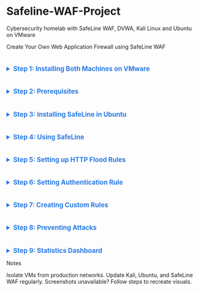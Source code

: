 # Safeline-WAF-Project
Cybersecurity homelab with SafeLine WAF, DVWA, Kali Linux and Ubuntu on VMware

Create Your Own Web Application Firewall using SafeLine WAF
# ########################################################################
<details>
  
<summary style="font-weight: bold; color: #2a7ae2; font-size: 1.2em;">Step 1: Installing Both Machines on VMware</summary>

- **Kali Linux (IP: 10.0.0.41)**:
  - Download from [kali.org](https://www.kali.org/get-kali).
  - Install in VMware with 2 GB RAM, 20 GB disk, and bridged networking.
- **Ubuntu Server (IP: 10.0.0.147)**:
  - Download from [ubuntu.com](https://ubuntu.com/download/server).
  - Install with 2 GB RAM, 20 GB disk, and bridged networking.
- **Check IPs and Connectivity**:
  ```bash
  ping 10.0.0.147  # From Kali
  ping 10.0.0.41   # From Ubuntu

<br><br>
<img src="SS/ping from Kali.png">  <br><br><br>
<img src="SS/ping from ubuntu.png">  <br><br><br>
--------------------- Add image ------------------------------
</details>

# ########################################################################

<details>

<summary style="font-weight: bold; color: #2a7ae2; font-size: 1.2em;">Step 2: Prerequisites</summary>

<h2>2.1 Clone DVWA from git:</h2>

- Clone DVWA (or download):
  ```bash
  cd /var/www/html
  sudo git clone https://github.com/digininja/DVWA.git

- If git is not installed, install it first:
  ```bash
  sudo apt-get install -y git
<br>
<br>
<h2>2.2.Set File Permissions:</h2>

- 
  ```bash
  sudo chown -R www-data:www-data DVWA
  sudo chmod -R 755 DVWA
Configure DVWA Database:


<br>
<br>

<h2>2.3 DNS Resolution Setup</h2>


- Edit /etc/hosts on both Kali and Ubuntu:
    ```bash
  sudo nano /etc/hosts

Add:  &ensp;  10.0.0.147 dvwa.local

<br><br>
<img src="SS/dns res ubuntu.png">  <br><br><br>
<img src="SS/dsn res kali.png">  <br><br><br>


--------------------Add image dns------------------------
This will allow to access DVWA at http://dvwa.local:8080/DVWA/ from Kali.

<br>
<br>

<h2>2.4 Ubuntu Configurations</h2>

- Installing OpenSSL
  ```bash
  sudo apt-get install -y openssl

<br><br>
<img src="SS/installing openssl.png">  <br><br><br>
----------------------------add image install openssl---------------------------

<br>
<br>

- Installing and Configuring LAMP Stack : this install Apache2, PHP and MySQL:
  ```bash
  sudo apt-get install -y apache2 php php-mysql mysql-server
  sudo mysql_secure_installation
Set MySQL root password: ubuntu(for testing purpose).

<br>
<br>

- DVWA has a config file at DVWA/config/config.inc.php. Update it if necessary:
  ```bash
  $DBMS = 'MySQL';
  $db = 'dvwa';
  $user = 'dvwa_user';
  $pass = 'p@ssw0rd';
  $host = 'localhost';

Note: This is what the config.php file could be shwoing as DVWA/config/config.inc.php.dist
Rename to DVWA/config/config.inc.php.

<br><br>
<img src="SS/config.php.png">  <br><br><br>
----------------------add image config.php-------------------------------------

- Create DVWA database:
  ```bash
  sudo mysql -u root -p
  CREATE DATABASE dvwa;
  CREATE USER 'dvwa_user'@'localhost' IDENTIFIED BY 'p@ssw0rd';
  GRANT ALL ON dvwa.* TO 'dvwa_user'@'localhost';
  FLUSH PRIVILEGES;
  exit;

- Create a new database and user in MySQL:
  ```bash
  sudo mysql -u root -p
  CREATE DATABASE dvwa;
  CREATE USER 'dvwa_user'@'localhost' IDENTIFIED BY 'p@ssw0rd';
  GRANT ALL ON dvwa.* TO 'dvwa_user'@'localhost';
  FLUSH PRIVILEGES;
  exit;
<br>

To Initialize DVWA:
Navigate to http://dvwa.local/setup.php in your browser. <br>
Click **`[Create/ResetDatabase]`**.

<br>
<br>

<h2>2.5. Changing the DVWA Listening Port to 8080</h2>

- Edit Apache configuration:
  ```bash
  sudo nano /etc/apache2/ports.conf

Change:
Listen 80

to:
Listen 8080

<br>

<h2>2.6 Changing the Virtual host to Port</h2>

- Edit the apache Virtual host:
  ```bash
   sudo nano /etc/apache2/sites-available/000-default.conf

Change:
<VirtualHost *:80>

to:
<VirtualHost *:8080>

<br><br>
<img src="SS/default.conf.png">  <br><br><br>
--------------------------add image default--------------------------

<br>
<br>

- Restart Apache:
  ```bash
  sudo systemctl restart apache2


</details>

# ########################################################################

<details>

<summary style="font-weight: bold; color: #2a7ae2; font-size: 1.2em;">Step 3: Installing SafeLine in Ubuntu</summary>

- Install SafeLine WAF:
  ```bash
  bash -c "$(curl -fsSLk https://waf.chaitin.com/release/latest/manager.sh)" -- --en
<br><br>
<img src="SS/install safeline.png">  <br><br><br>

Access the dashboard at https://10.0.0.147:9443 with provided credentials.Reference: safepoint.cloud  

<br><br>
<img src="SS/install cred.png">  <br><br><br>

-----------------------------Screenshot: SafeLine WAF installation complete.   install safeline     install cred------------------------

</details>

# ########################################################################

<details>
<summary style="font-weight: bold; color: #2a7ae2; font-size: 1.2em;">Step 4: Using SafeLine</summary>


4.1 SafeLine WAF Dashboard

Application Tab: Add DVWA (www.dvwa.local, port 443, reverse proxy to http://10.0.0.147:8080).
HTTP Flood: Protects against DoS with rate limiting.
Auth: Provides username/password authentication.
Use a 7-day PRO license trial (code: ZFGYUXVXABSUH7KTMQG4FG4B).


<br><br>
<img src="SS/dashboard.png">  <br><br><br>
----------------------Screenshot: Dashboard with DVWA added.---------------------------

4.2 Setting up Application Rules

Domain: www.dvwa.local
Port: 443 (HTTPS)
Reverse Proxy: http://10.0.0.147:8080
Requires SSL certificate.

4.3 Creating SSL Certificate
- Generate private key:
  ```bash
  openssl genrsa -out private.key 4096

  
- Generate private.csr:
  ```bash
  openssl req -new -key private.key -out private.csr

<br><br>
<img src="SS/private.png">  <br><br><br>
---------------------------------private ------------------------------------------------

- Generate SSL certificate:
  ```bash
  openssl x509 -req -days 365 -in private.csr -signkey private.key -out private.crt

<br><br>
<img src="SS/ssl key.png">  <br><br><br>


--------------------------ssl key -------------------------------------------


Import into SafeLine:

<br><br>
<img src="SS/import.png">  <br><br><br>
------------------------------<Import image> -----------------------------

4.4 Testing the Application Rule from Kali Browser
Access http://dvwa.local from Kali; it redirects to https://dvwa.local.  


<br><br>
<img src="SS/https 1.png">  <br><br><br>
<img src="SS/https 2.png">  <br><br><br>
<img src="SS/https 3.png">  <br><br><br>
--------------------------- https 1 and 2 3------------------------------

</details>

# ########################################################################

<details>
  


<summary style="font-weight: bold; color: #2a7ae2; font-size: 1.2em;">Step 5: Setting up HTTP Flood Rules</summary>

Set rate limiting (block IPs after 3 requests in 10 seconds for 5 minutes):

Test by accessing DVWA multiple times from Kali.
Check SafeLine dashboard for blocked IPs.
-------------------- flood 1 2 3 4 ------------------------------------

</details>

# ########################################################################

<details>
  


<summary style="font-weight: bold; color: #2a7ae2; font-size: 1.2em;">Step 6: Setting Authentication Rule</summary>

Enable authentication in SafeLine:

Credentials: admin / password
Test from Kali; an authentication page appears before DVWA.

--------------------------- auth 1 2 3 --------------------------------------------------------

</details>

# ########################################################################

<details>
  

<summary style="font-weight: bold; color: #2a7ae2; font-size: 1.2em;">Step 7: Creating Custom Rules</summary>

Block Kali IP (10.0.0.41):

Add deny rule in SafeLine.
Test from Kali; access is blocked.
---------------------------- custom 1 2 ---------------------------------------------------------

</details>

# ########################################################################

<details>



<summary style="font-weight: bold; color: #2a7ae2; font-size: 1.2em;">Step 8: Preventing Attacks</summary>

8.1 Trying SQL Injection with Balanced Rules

In DVWA, set security to low, try SQL injection (e.g., admin' OR '1'='1).
SafeLine blocks it; check dashboard logs.
Screenshot: SQL injection blocked by SafeLine.
-------------------------------balanced 1 2 -------------------------------
8.2 Disabling Attack Rules

Disable SafeLine attack rules; SQL injection succeeds, revealing usernames/passwords.
Screenshot: SQL injection succeeds without rules.
-------------------------------disable 1 2 ----------------------------------
</details>

# ########################################################################

<details>
  


<summary style="font-weight: bold; color: #2a7ae2; font-size: 1.2em;">Step 9: Statistics Dashboard</summary>

View SafeLine dashboard for request counts, blocked IPs, and attack logs.  

----------------------------------------stat -----------------------------------------

</details>

Notes

Isolate VMs from production networks.
Update Kali, Ubuntu, and SafeLine WAF regularly.
Screenshots unavailable? Follow steps to recreate visuals.
